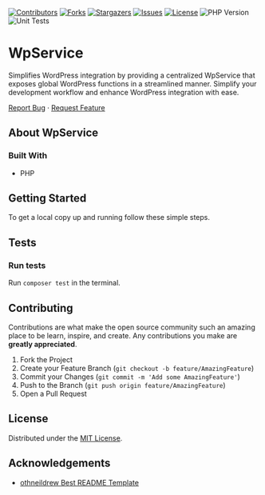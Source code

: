 <!-- SHIELDS -->
[![Contributors][contributors-shield]][contributors-url]
[![Forks][forks-shield]][forks-url]
[![Stargazers][stars-shield]][stars-url]
[![Issues][issues-shield]][issues-url]
[![License][license-shield]][license-url]
![PHP Version](https://img.shields.io/badge/PHP->=8.1-blue)
![Unit Tests](https://github.com/helsingborg-stad/wpservice/actions/workflows/php-test.yaml/badge.svg)


# WpService

Simplifies WordPress integration by providing a centralized WpService that exposes global WordPress functions in a streamlined manner. Simplify your development workflow and enhance WordPress integration with ease.

[Report Bug](https://github.com/helsingborg-stad/wpservice/issues)
·
[Request Feature](https://github.com/helsingborg-stad/wpservice/issues)

## About WpService

### Built With

* PHP

## Getting Started

To get a local copy up and running follow these simple steps.

## Tests

### Run tests
Run `composer test` in the terminal.

## Contributing

Contributions are what make the open source community such an amazing place to be learn, inspire, and create. Any contributions you make are **greatly appreciated**.

1. Fork the Project
2. Create your Feature Branch (`git checkout -b feature/AmazingFeature`)
3. Commit your Changes (`git commit -m 'Add some AmazingFeature'`)
4. Push to the Branch (`git push origin feature/AmazingFeature`)
5. Open a Pull Request

## License

Distributed under the [MIT License][license-url].

## Acknowledgements

- [othneildrew Best README Template](https://github.com/othneildrew/Best-README-Template)


<!-- MARKDOWN LINKS & IMAGES -->
<!-- https://www.markdownguide.org/basic-syntax/#reference-style-links -->
[contributors-shield]: https://img.shields.io/github/contributors/helsingborg-stad/api-event-manager
[contributors-url]: https://github.com/helsingborg-stad/wpservice/graphs/contributors
[forks-shield]: https://img.shields.io/github/forks/helsingborg-stad/api-event-manager.svg?style=flat-square
[forks-url]: https://github.com/helsingborg-stad/wpservice/network/members
[stars-shield]: https://img.shields.io/github/stars/helsingborg-stad/api-event-manager.svg?style=flat-square
[stars-url]: https://github.com/helsingborg-stad/wpservice/stargazers
[issues-shield]: https://img.shields.io/github/issues/helsingborg-stad/api-event-manager.svg?style=flat-square
[issues-url]: https://github.com/helsingborg-stad/wpservice/issues
[license-shield]: https://img.shields.io/github/license/helsingborg-stad/api-event-manager.svg?style=flat-square
[license-url]: https://github.com/helsingborg-stad/wpservice/blob/main/LICENSE

